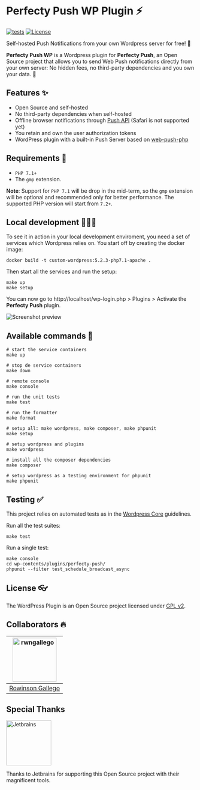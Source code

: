 # Perfecty Push WP Plugin ⚡️

[![tests](https://github.com/rwngallego/perfecty-push-wp/workflows/tests/badge.svg)](https://github.com/rwngallego/perfecty-push-wp/actions)
[![License](https://img.shields.io/badge/license-GLPv2-blue.svg)](./LICENSE.txt)

Self-hosted Push Notifications from your own Wordpress server for free! 🥳

**Perfecty Push WP** is a Wordpress plugin for **Perfecty Push**, an Open Source project that allows you to send Web Push notifications
directly from your own server: No hidden fees, no third-party dependencies and you
own your data. 👏

## Features ✨

- Open Source and self-hosted
- No third-party dependencies when self-hosted
- Offline browser notifications through [Push API](https://developer.mozilla.org/en-US/docs/Web/API/Push_API) (Safari is not supported yet)
- You retain and own the user authorization tokens
- WordPress plugin with a built-in Push Server based on [web-push-php](https://github.com/web-push-libs/web-push-php)

## Requirements 🧩

- `PHP 7.1+`
- The `gmp` extension.

**Note**: Support for `PHP 7.1` will be drop in the mid-term, so the `gmp` extension
will be optional and recommended only for better performance.
The supported PHP version will start from `7.2+`.

## Local development 👨🏻‍💻

To see it in action in your local development enviroment, you need a set of
services which Wordpress relies on. You start off by creating the docker image:

```
docker build -t custom-wordpress:5.2.3-php7.1-apache .
```

Then start all the services and run the setup:

```
make up
make setup
```

You can now go to http://localhost/wp-login.php > Plugins > Activate the
**Perfecty Push** plugin.

![Screenshot preview](https://github.com/rwngallego/perfecty-push-wp/raw/master/.github/assets/perfecty.gif "Preview")

## Available commands 👾

```
# start the service containers
make up

# stop de service containers
make down

# remote console
make console

# run the unit tests
make test

# run the formatter
make format

# setup all: make wordpress, make composer, make phpunit
make setup

# setup wordpress and plugins
make wordpress

# install all the composer dependencies
make composer

# setup wordpress as a testing environment for phpunit
make phpunit
```

## Testing ✅

This project relies on automated tests as in the [Wordpress Core](https://make.wordpress.org/core/handbook/testing/automated-testing/writing-phpunit-tests/) guidelines.

Run all the test suites:

```
make test
```

Run a single test:

```
make console
cd wp-contents/plugins/perfecty-push/
phpunit --filter test_schedule_broadcast_async
```

## License 👓

The WordPress Plugin is an Open Source project licensed under [GPL v2](./LICENSE.txt).

## Collaborators 🔥

[<img alt="rwngallego" src="https://avatars3.githubusercontent.com/u/691521?s=460&u=ceab22655f55101b66f8e79ed08007e2f8034f34&v=4" width="117">](https://github.com/rwngallego) |
:---: |
[Rowinson Gallego](https://www.linkedin.com/in/rwngallego/) |

## Special Thanks

[<img alt="Jetbrains" src="https://github.com/rwngallego/perfecty-push-wp/raw/master/.github/assets/jetbrains-logo.svg" width="120">](https://www.jetbrains.com/?from=PerfectyPush)

Thanks to Jetbrains for supporting this Open Source project with their magnificent tools.